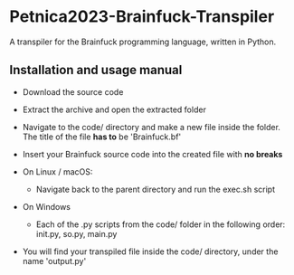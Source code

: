 # Petnica2023-Brainfuck-Transpiler

A transpiler for the Brainfuck programming language, written in Python.

## Installation and usage manual

- Download the source code
- Extract the archive and open the extracted folder
- Navigate to the code/ directory and make a new file inside the folder. The title of the file **has to** be 'Brainfuck.bf'
- Insert your Brainfuck source code into the created file with **no breaks**
- On Linux / macOS:
    - Navigate back to the parent directory and run the exec.sh script
- On Windows
    - Each of the .py scripts from the code/ folder in the following order: init.py, so.py, main.py
 
- You will find your transpiled file inside the code/ directory, under the name 'output.py'
